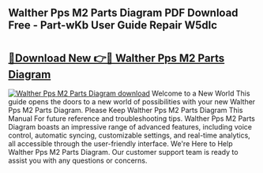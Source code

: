 ## Walther Pps M2 Parts Diagram PDF Download Free - Part-wKb User Guide Repair W5dlc

# <h2><a href="http://dftzu9.blite.top/?on=Walther+Pps+M2+Parts+Diagram">🔗Download New 👉🔴 Walther Pps M2 Parts Diagram</a></h2>

[![Walther Pps M2 Parts Diagram download](https://i.imgur.com/lujVjoI.png)](http://dftzu9.blite.top/?on=Walther+Pps+M2+Parts+Diagram)
Welcome to a New World This guide opens the doors to a new world of possibilities with your new Walther Pps M2 Parts Diagram. Please Keep Walther Pps M2 Parts Diagram This Manual For future reference and troubleshooting tips. Walther Pps M2 Parts Diagram boasts an impressive range of advanced features, including voice control, automatic syncing, customizable settings, and real-time analytics, all accessible through the user-friendly interface. We're Here to Help Walther Pps M2 Parts Diagram. Our customer support team is ready to assist you with any questions or concerns.
